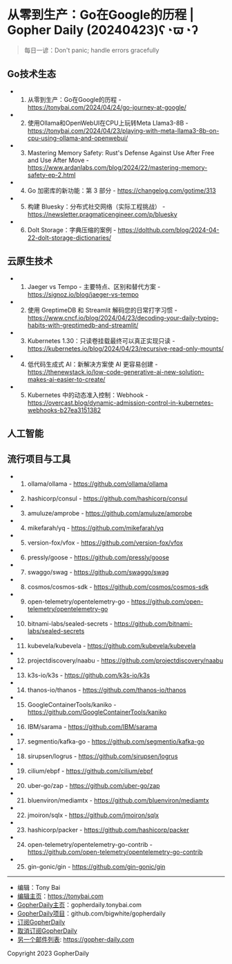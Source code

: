# 从零到生产：Go在Google的历程 | Gopher Daily (20240423)ʕ◔ϖ◔ʔ

>每日一谚：Don&#39;t panic; handle errors gracefully

## Go技术生态


- 1. 从零到生产：Go在Google的历程 - https://tonybai.com/2024/04/24/go-journey-at-google/

- 2. 使用Ollama和OpenWebUI在CPU上玩转Meta Llama3-8B - https://tonybai.com/2024/04/23/playing-with-meta-llama3-8b-on-cpu-using-ollama-and-openwebui/

- 3. Mastering Memory Safety: Rust&#39;s Defense Against Use After Free and Use After Move - https://www.ardanlabs.com/blog/2024/22/mastering-memory-safety-ep-2.html

- 4. Go 加密库的新功能：第 3 部分 - https://changelog.com/gotime/313

- 5. 构建 Bluesky：分布式社交网络（实际工程挑战） - https://newsletter.pragmaticengineer.com/p/bluesky

- 6. Dolt Storage：字典压缩的案例 - https://dolthub.com/blog/2024-04-22-dolt-storage-dictionaries/


## 云原生技术


- 1. Jaeger vs Tempo - 主要特点、区别和替代方案 - https://signoz.io/blog/jaeger-vs-tempo

- 2. 使用 GreptimeDB 和 Streamlit 解码您的日常打字习惯 - https://www.cncf.io/blog/2024/04/23/decoding-your-daily-typing-habits-with-greptimedb-and-streamlit/

- 3. Kubernetes 1.30：只读卷挂载最终可以真正实现只读 - https://kubernetes.io/blog/2024/04/23/recursive-read-only-mounts/

- 4. 低代码生成式 AI：新解决方案使 AI 更容易创建 - https://thenewstack.io/low-code-generative-ai-new-solution-makes-ai-easier-to-create/

- 5. Kubernetes 中的动态准入控制：Webhook - https://overcast.blog/dynamic-admission-control-in-kubernetes-webhooks-b27ea3151382


## 人工智能



## 流行项目与工具


- 1. ollama/ollama - https://github.com/ollama/ollama

- 2. hashicorp/consul - https://github.com/hashicorp/consul

- 3. amuluze/amprobe - https://github.com/amuluze/amprobe

- 4. mikefarah/yq - https://github.com/mikefarah/yq

- 5. version-fox/vfox - https://github.com/version-fox/vfox

- 6. pressly/goose - https://github.com/pressly/goose

- 7. swaggo/swag - https://github.com/swaggo/swag

- 8. cosmos/cosmos-sdk - https://github.com/cosmos/cosmos-sdk

- 9. open-telemetry/opentelemetry-go - https://github.com/open-telemetry/opentelemetry-go

- 10. bitnami-labs/sealed-secrets - https://github.com/bitnami-labs/sealed-secrets

- 11. kubevela/kubevela - https://github.com/kubevela/kubevela

- 12. projectdiscovery/naabu - https://github.com/projectdiscovery/naabu

- 13. k3s-io/k3s - https://github.com/k3s-io/k3s

- 14. thanos-io/thanos - https://github.com/thanos-io/thanos

- 15. GoogleContainerTools/kaniko - https://github.com/GoogleContainerTools/kaniko

- 16. IBM/sarama - https://github.com/IBM/sarama

- 17. segmentio/kafka-go - https://github.com/segmentio/kafka-go

- 18. sirupsen/logrus - https://github.com/sirupsen/logrus

- 19. cilium/ebpf - https://github.com/cilium/ebpf

- 20. uber-go/zap - https://github.com/uber-go/zap

- 21. bluenviron/mediamtx - https://github.com/bluenviron/mediamtx

- 22. jmoiron/sqlx - https://github.com/jmoiron/sqlx

- 23. hashicorp/packer - https://github.com/hashicorp/packer

- 24. open-telemetry/opentelemetry-go-contrib - https://github.com/open-telemetry/opentelemetry-go-contrib

- 25. gin-gonic/gin - https://github.com/gin-gonic/gin


----

- 编辑：Tony Bai
- [编辑主页](https://tonybai.com)：https://tonybai.com
- [GopherDaily主页](https://gopherdaily.tonybai.com)：gopherdaily.tonybai.com
- [GopherDaily项目](https://github.com/bigwhite/gopherdaily)：github.com/bigwhite/gopherdaily
- [订阅GopherDaily](https://gopherdaily.tonybai.com/subscribe)
- [取消订阅GopherDaily](https://gopherdaily.tonybai.com/unsubscribe)
- [另一个邮件列表](https://gopher-daily.com): https://gopher-daily.com

Copyright 2023 GopherDaily
